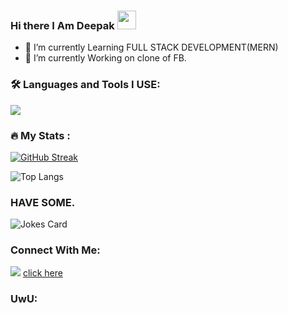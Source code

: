 ### Hi there I Am Deepak <img src="https://media.giphy.com/media/hvRJCLFzcasrR4ia7z/giphy.gif" width="30px"/>
- 🔭 I’m currently Learning FULL STACK DEVELOPMENT(MERN)
- 🌱 I’m currently Working on clone of FB. 

### :hammer_and_wrench: Languages and Tools I USE:

  <a href="https://skillicons.dev">
    <img src="https://skillicons.dev/icons?i=git,github,c,cpp,c++,py,java,js,html,css,react,sass,tailwind,php,netlify,mysql,materialui,linux&perline=5" />
  </a>


### :fire: My Stats :
[![GitHub Streak](http://github-readme-streak-stats.herokuapp.com?user=inyCation&theme=dark&hide_border=true&date_format=M%20j%5B%2C%20Y%5D&stroke=DD2727)](https://git.io/streak-stats)

![Top Langs](https://github-readme-stats.vercel.app/api/top-langs/?username=inyCation&hide_progress=false)

### HAVE SOME.
<img src="https://readme-jokes.vercel.app/api" alt="Jokes Card" />

### Connect With Me: 
<span> <img src="https://skillicons.dev/icons?i=linkedin" /> <span> <a href="https://www.linkedin.com/in/deepak024/" >click here</a>
### UwU:
<img src="https://komarev.com/ghpvc/?username=inyCation&style=flat-square&color=blue" alt=""/>

